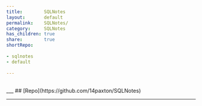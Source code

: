 ```yaml
---  
title:        SQLNotes        
layout:       default        
permalink:    SQLNotes/        
category:     SQLNotes        
has_children: true        
share:        true        
shortRepo:      
      
- sqlnotes      
- default      
      
---  
```

      
<br/>        
___        
## [Repo](https://github.com/14paxton/SQLNotes)        
      
***
